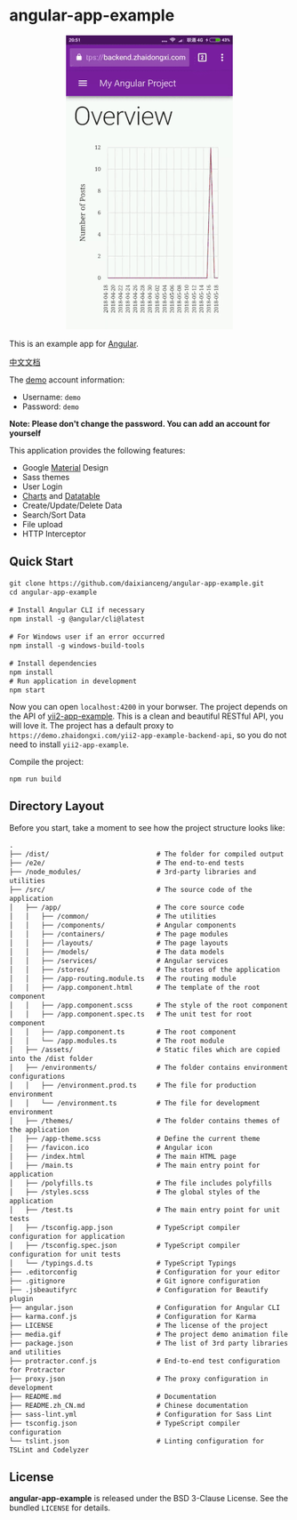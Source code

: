 # angular-app-example

<p align="center">
  <a href="https://demo.zhaidongxi.com/angular-app-example/" target="_blank">
    <img src="./media.gif" alt="angular-app-example" />
  </a>
</p>

This is an example app for [Angular](https://github.com/angular/angular).

[中文文档](./README.zh_CN.md)

The [demo](https://demo.zhaidongxi.com/angular-app-example/) account information:

- Username: `demo`
- Password: `demo`

**Note: Please don't change the password. You can add an account for yourself**

This application provides the following features:

- Google [Material](https://github.com/angular/material2) Design
- Sass themes
- User Login
- [Charts](https://github.com/swimlane/ngx-charts) and [Datatable](https://github.com/swimlane/ngx-datatable)
- Create/Update/Delete Data
- Search/Sort Data
- File upload
- HTTP Interceptor

## Quick Start

```
git clone https://github.com/daixianceng/angular-app-example.git
cd angular-app-example

# Install Angular CLI if necessary
npm install -g @angular/cli@latest

# For Windows user if an error occurred
npm install -g windows-build-tools

# Install dependencies
npm install
# Run application in development
npm start
```

Now you can open `localhost:4200` in your borwser. The project depends on the API of [yii2-app-example](https://github.com/daixianceng/yii2-app-example). This is a clean and beautiful RESTful API, you will love it. The project has a default proxy to `https://demo.zhaidongxi.com/yii2-app-example-backend-api`, so you do not need to install `yii2-app-example`.

Compile the project:

```
npm run build
```

## Directory Layout

Before you start, take a moment to see how the project structure looks like:

```
.
├── /dist/                           # The folder for compiled output
├── /e2e/                            # The end-to-end tests
├── /node_modules/                   # 3rd-party libraries and utilities
├── /src/                            # The source code of the application
│   ├── /app/                        # The core source code
│   │   ├── /common/                 # The utilities
│   │   ├── /components/             # Angular components
│   │   ├── /containers/             # The page modules
│   │   ├── /layouts/                # The page layouts
│   │   ├── /models/                 # The data models
│   │   ├── /services/               # Angular services
│   │   ├── /stores/                 # The stores of the application
│   │   ├── /app-routing.module.ts   # The routing module
│   │   ├── /app.component.html      # The template of the root component
│   │   ├── /app.component.scss      # The style of the root component
│   │   ├── /app.component.spec.ts   # The unit test for root component
│   │   ├── /app.component.ts        # The root component
│   │   └── /app.modules.ts          # The root module
│   ├── /assets/                     # Static files which are copied into the /dist folder
│   ├── /environments/               # The folder contains environment configurations
│   │   ├── /environment.prod.ts     # The file for production environment
│   │   └── /environment.ts          # The file for development environment
│   ├── /themes/                     # The folder contains themes of the application
│   ├── /app-theme.scss              # Define the current theme
│   ├── /favicon.ico                 # Angular icon
│   ├── /index.html                  # The main HTML page
│   ├── /main.ts                     # The main entry point for application
│   ├── /polyfills.ts                # The file includes polyfills
│   ├── /styles.scss                 # The global styles of the application
│   ├── /test.ts                     # The main entry point for unit tests
│   ├── /tsconfig.app.json           # TypeScript compiler configuration for application
│   ├── /tsconfig.spec.json          # TypeScript compiler configuration for unit tests
│   └── /typings.d.ts                # TypeScript Typings
├── .editorconfig                    # Configuration for your editor
├── .gitignore                       # Git ignore configuration
├── .jsbeautifyrc                    # Configuration for Beautify plugin
├── angular.json                     # Configuration for Angular CLI
├── karma.conf.js                    # Configuration for Karma
├── LICENSE                          # The license of the project
├── media.gif                        # The project demo animation file
├── package.json                     # The list of 3rd party libraries and utilities
├── protractor.conf.js               # End-to-end test configuration for Protractor
├── proxy.json                       # The proxy configuration in development
├── README.md                        # Documentation
├── README.zh_CN.md                  # Chinese documentation
├── sass-lint.yml                    # Configuration for Sass Lint
├── tsconfig.json                    # TypeScript compiler configuration
└── tslint.json                      # Linting configuration for TSLint and Codelyzer
```

## License

**angular-app-example** is released under the BSD 3-Clause License. See the bundled `LICENSE` for details.
